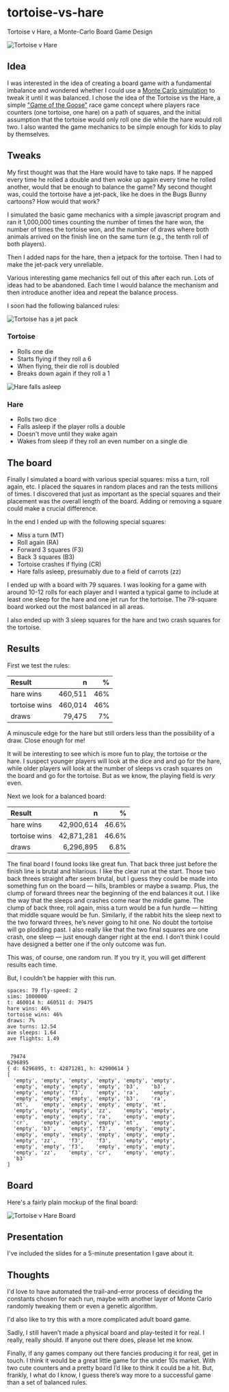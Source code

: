 # tortoise-vs-hare

Tortoise v Hare, a Monte-Carlo Board Game Design

![Tortoise v Hare](images/tvh.png)

## Idea

I was interested in the idea of creating a board game with a fundamental imbalance and wondered whether I could use a [Monte Carlo simulation](https://en.wikipedia.org/wiki/Monte_Carlo_method) to tweak it until it was balanced. I chose the idea of the Tortoise vs the Hare, a simple ["Game of the Goose"](https://en.wikipedia.org/wiki/Game_of_the_Goose) race game concept where players race counters (one tortoise, one hare) on a path of squares, and the initial assumption that the tortoise would only roll one die while the hare would roll two. I also wanted the game mechanics to be simple enough for kids to play by themselves.

## Tweaks

My first thought was that the Hare would have to take naps. If he napped every time he rolled a double and then woke up again every time he rolled another, would that be enough to balance the game? My second thought was, could the tortoise have a jet-pack, like he does in the Bugs Bunny cartoons? How would that work?

I simulated the basic game mechanics with a simple javascript program and ran it 1,000,000 times counting the number of times the hare won, the number of times the tortoise won, and the number of draws where both animals arrived on the finish line on the same turn (e.g., the tenth roll of both players).

Then I added naps for the hare, then a jetpack for the tortoise. Then I had to make the jet-pack very unreliable.

Various interesting game mechanics fell out of this after each run. Lots of ideas had to be abandoned. Each time I would balance the mechanism and then introduce another idea and repeat the balance process.

I soon had the following balanced rules:

![Tortoise has a jet pack](images/jet.png)

### Tortoise

-   Rolls one die
-   Starts flying if they roll a 6
-   When flying, their die roll is doubled
-   Breaks down again if they roll a 1

![Hare falls asleep](images/sleep.png)

### Hare

-   Rolls two dice
-   Falls asleep if the player rolls a double
-   Doesn't move until they wake again
-   Wakes from sleep if they roll an even number on a single die

## The board

Finally I simulated a board with various special squares: miss a turn, roll again, etc. I placed the squares in random places and ran the tests millions of times. I discovered that just as important as the special squares and their placement was the overall length of the board. Adding or removing a square could make a crucial difference.

In the end I ended up with the following special squares:

-   Miss a turn (MT)
-   Roll again (RA)
-   Forward 3 squares (F3)
-   Back 3 squares (B3)
-   Tortoise crashes if flying (CR)
-   Hare falls asleep, presumably due to a field of carrots (zz)

I ended up with a board with 79 squares. I was looking for a game with around 10-12 rolls for each player and I wanted a typical game to include at least one sleep for the hare and one jet run for the tortoise. The 79-square board worked out the most balanced in all areas.

I also ended up with 3 sleep squares for the hare and two crash squares for the tortoise.

## Results

First we test the rules:

| Result        |       n |   % |
| :------------ | ------: | --: |
| hare wins     | 460,511 | 46% |
| tortoise wins | 460,014 | 46% |
| draws         |  79,475 |  7% |

A minuscule edge for the hare but still orders less than the possibility of a draw. Close enough for me!

It will be interesting to see which is more fun to play, the tortoise or the hare. I suspect younger players will look at the dice and and go for the hare, while older players will look at the number of sleeps vs crash squares on the board and go for the tortoise. But as we know, the playing field is _very_ even.

Next we look for a balanced board:

| Result        |          n |     % |
| :------------ | ---------: | ----: |
| hare wins     | 42,900,614 | 46.6% |
| tortoise wins | 42,871,281 | 46.6% |
| draws         |  6,296,895 |  6.8% |

The final board I found looks like great fun. That back three just before the finish line is brutal and hilarious. I like the clear run at the start. Those two back threes straight after seem brutal, but I guess they could be made into something fun on the board — hills, brambles or maybe a swamp. Plus, the clump of forward threes near the beginning of the end balances it out. I like the way that the sleeps and crashes come near the middle game. The clump of back three, roll again, miss a turn would be a fun hurdle — hitting that middle square would be fun. Similarly, if the rabbit hits the sleep next to the two forward threes, he’s never going to hit one. No doubt the tortoise will go plodding past. I also really like that the two final squares are one crash, one sleep — just enough danger right at the end. I don’t think I could have designed a better one if the only outcome was fun.

This was, of course, one random run. If you try it, you will get different results each time.

But, I couldn’t be happier with this run.

    spaces: 79 fly-speed: 2
    sims: 1000000
    t: 460014 h: 460511 d: 79475
    hare wins: 46%
    tortoise wins: 46%
    draws: 7%
    ave turns: 12.54
    ave sleeps: 1.64
    ave flights: 1.49


     79474
    6296895
    { d: 6296895, t: 42871281, h: 42900614 }
    [
      'empty', 'empty', 'empty', 'empty', 'empty', 'empty',
      'empty', 'empty', 'empty', 'empty', 'b3',    'b3',
      'empty', 'empty', 'f3',    'empty', 'ra',    'empty',
      'empty', 'empty', 'empty', 'empty', 'b3',    'ra',
      'mt',    'empty', 'empty', 'empty', 'empty', 'mt',
      'empty', 'empty', 'empty', 'zz',    'empty', 'empty',
      'empty', 'empty', 'empty', 'ra',    'empty', 'empty',
      'cr',    'empty', 'empty', 'empty', 'mt',    'empty',
      'empty', 'b3',    'empty', 'f3',    'empty', 'empty',
      'empty', 'empty', 'empty', 'empty', 'empty', 'empty',
      'empty', 'zz',    'f3',    'f3',    'empty', 'empty',
      'empty', 'empty', 'f3',    'empty', 'empty', 'empty',
      'empty', 'zz',    'empty', 'cr',    'empty', 'empty',
      'b3'
    ]

## Board

Here's a fairly plain mockup of the final board:

![Tortoise v Hare Board](TvH_Board.png)

## Presentation

I've included the slides for a 5-minute presentation I gave about it.

## Thoughts

I'd love to have automated the trail-and-error process of deciding the constants chosen for each run, maybe with another layer of Monte Carlo randomly tweaking them or even a genetic algorithm.

I'd also like to try this with a more complicated adult board game.

Sadly, I still haven’t made a physical board and play-tested it for real. I really, really should. If anyone out there does, please let me know.

Finally, if any games company out there fancies producing it for real, get in touch. I think it would be a great little game for the under 10s market. With two cute counters and a pretty board I’d like to think it could be a hit. But, frankly, I what do I know, I guess there’s way more to a successful game than a set of balanced rules.
